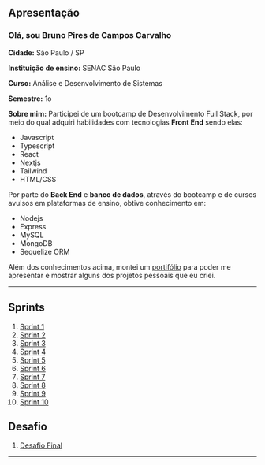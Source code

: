 ## Apresentação

### Olá, sou Bruno Pires de Campos Carvalho

**Cidade:** São Paulo / SP

**Instituição de ensino:** SENAC São Paulo

**Curso:** Análise e Desenvolvimento de Sistemas

**Semestre:** 1o

**Sobre mim:** Participei de um bootcamp de Desenvolvimento Full Stack, por meio do qual adquiri habilidades com tecnologias **Front End** sendo elas:

- Javascript
- Typescript
- React
- Nextjs
- Tailwind
- HTML/CSS

Por parte do **Back End** e **banco de dados**, através do bootcamp e de cursos avulsos em plataformas de ensino, obtive conhecimento em:

- Nodejs
- Express
- MySQL
- MongoDB
- Sequelize ORM

Além dos conhecimentos acima, montei um [portifólio](https://portfolio-brunocampos.vercel.app/) para poder me apresentar e mostrar alguns dos projetos pessoais que eu criei.

---

## Sprints

1. [Sprint 1](Sprint%201/README.md)
2. [Sprint 2](Sprint%202/README.md)
3. [Sprint 3](Sprint%203/README.md)
4. [Sprint 4](Sprint%204/README.md)
5. [Sprint 5](Sprint%205/README.md)
6. [Sprint 6](Sprint%206/README.md)
7. [Sprint 7](Sprint%207/README.md)
8. [Sprint 8](Sprint%208/README.md)
9. [Sprint 9](Sprint%209/README.md)
10. [Sprint 10](Sprint%201/README.md)

## Desafio

1. [Desafio Final](Desafio/README.md)

---
